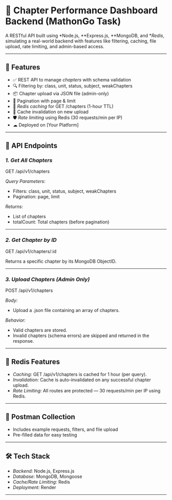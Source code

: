 # 📘 Chapter Performance Dashboard Backend (MathonGo Task)

A RESTful API built using *Node.js, **Express.js, **MongoDB, and **Redis*, simulating a real-world backend with features like filtering, caching, file upload, rate limiting, and admin-based access.

---

## 🚀 Features

- ✅ REST API to manage *chapters* with schema validation
- 🔍 Filtering by: class, unit, status, subject, weakChapters
- 📦 Chapter upload via JSON file (admin-only)
- 📄 Pagination with page & limit
- 🧠 *Redis caching* for GET /chapters (1-hour TTL)
- 🔄 Cache invalidation on new upload
- 🛡 *Rate limiting* using Redis (30 requests/min per IP)
- ☁ Deployed on [Your Platform]

---

## 📂 API Endpoints

### *1. Get All Chapters*

GET /api/v1/chapters

*Query Parameters:*

- Filters: class, unit, status, subject, weakChapters
- Pagination: page, limit

*Returns:*
- List of chapters
- totalCount: Total chapters (before pagination)

---

### *2. Get Chapter by ID*

GET /api/v1/chapters/:id

Returns a specific chapter by its MongoDB ObjectID.

---

### *3. Upload Chapters (Admin Only)*

POST /api/v1/chapters


*Body:*

- Upload a .json file containing an array of chapters.

*Behavior:*

- Valid chapters are stored.
- Invalid chapters (schema errors) are skipped and returned in the response.

---

## 📌 Redis Features

- *Caching:* GET /api/v1/chapters is cached for 1 hour (per query).
- *Invalidation:* Cache is auto-invalidated on any successful chapter upload.
- *Rate Limiting:* All routes are protected — 30 requests/min per IP using Redis.

---

## 🧪 Postman Collection

- Includes example requests, filters, and file upload
- Pre-filled data for easy testing

---

## 🛠 Tech Stack

- *Backend:* Node.js, Express.js
- *Database:* MongoDB, Mongoose
- *Cache/Rate Limiting:* Redis
- *Deployment:* Render 

---
